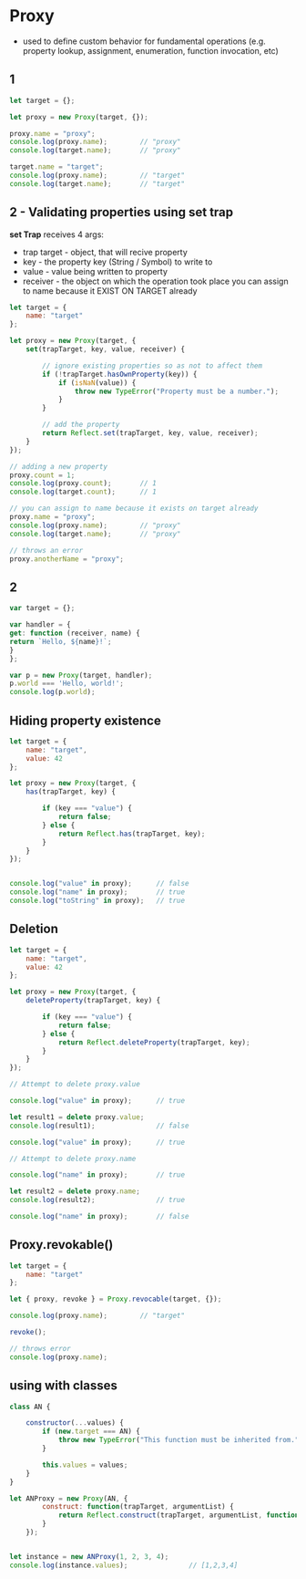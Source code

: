 # Proxy
* used to define custom behavior for fundamental operations (e.g. property lookup, assignment, enumeration, function invocation, etc)


## 1
```js
let target = {};

let proxy = new Proxy(target, {});

proxy.name = "proxy";
console.log(proxy.name);        // "proxy"
console.log(target.name);       // "proxy"

target.name = "target";
console.log(proxy.name);        // "target"
console.log(target.name);       // "target"
```

## 2 - Validating properties using set trap
**set Trap** receives 4 args:
* trap target - object, that will recive property
* key - the property key (String / Symbol) to write to
* value - value being written to property
* receiver - the object on which the operation took place
you can assign to name because it EXIST ON TARGET already

```js
let target = {
    name: "target"
};

let proxy = new Proxy(target, {
    set(trapTarget, key, value, receiver) {

        // ignore existing properties so as not to affect them
        if (!trapTarget.hasOwnProperty(key)) {
            if (isNaN(value)) {
                throw new TypeError("Property must be a number.");
            }
        }

        // add the property
        return Reflect.set(trapTarget, key, value, receiver);
    }
});

// adding a new property
proxy.count = 1;
console.log(proxy.count);       // 1
console.log(target.count);      // 1

// you can assign to name because it exists on target already
proxy.name = "proxy";
console.log(proxy.name);        // "proxy"
console.log(target.name);       // "proxy"

// throws an error
proxy.anotherName = "proxy";
```
## 2
```js
var target = {};

var handler = {
get: function (receiver, name) {
return `Hello, ${name}!`;
}
};

var p = new Proxy(target, handler);
p.world === 'Hello, world!';
console.log(p.world);
```

## Hiding property existence
```js
let target = {
    name: "target",
    value: 42
};

let proxy = new Proxy(target, {
    has(trapTarget, key) {

        if (key === "value") {
            return false;
        } else {
            return Reflect.has(trapTarget, key);
        }
    }
});


console.log("value" in proxy);      // false
console.log("name" in proxy);       // true
console.log("toString" in proxy);   // true

```


## Deletion
```js
let target = {
    name: "target",
    value: 42
};

let proxy = new Proxy(target, {
    deleteProperty(trapTarget, key) {

        if (key === "value") {
            return false;
        } else {
            return Reflect.deleteProperty(trapTarget, key);
        }
    }
});

// Attempt to delete proxy.value

console.log("value" in proxy);      // true

let result1 = delete proxy.value;
console.log(result1);               // false

console.log("value" in proxy);      // true

// Attempt to delete proxy.name

console.log("name" in proxy);       // true

let result2 = delete proxy.name;
console.log(result2);               // true

console.log("name" in proxy);       // false

```


## Proxy.revokable()
```js
let target = {
    name: "target"
};

let { proxy, revoke } = Proxy.revocable(target, {});

console.log(proxy.name);        // "target"

revoke();

// throws error
console.log(proxy.name);
```

## using with classes
```js
class AN {

    constructor(...values) {
        if (new.target === AN) {
            throw new TypeError("This function must be inherited from.");
        }

        this.values = values;
    }
}

let ANProxy = new Proxy(AN, {
        construct: function(trapTarget, argumentList) {
            return Reflect.construct(trapTarget, argumentList, function() {});
        }
    });


let instance = new ANProxy(1, 2, 3, 4);
console.log(instance.values);               // [1,2,3,4]
```
